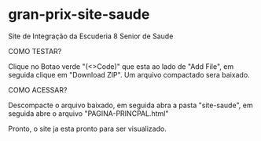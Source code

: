 # gran-prix-site-saude
Site de Integração da Escuderia 8 Senior de Saude

COMO TESTAR?

Clique no Botao verde "(<>Code)" que esta ao lado de "Add File", em seguida clique em "Download ZIP". Um arquivo compactado sera baixado.

COMO ACESSAR?

Descompacte o arquivo baixado, em seguida abra a pasta "site-saude", em seguida abre o arquivo "PAGINA-PRINCPAL.html"

Pronto, o site ja esta pronto para ser visualizado.
